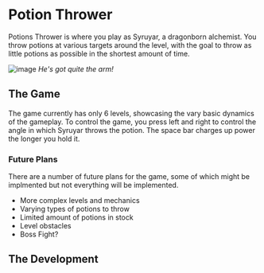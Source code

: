 # Potion Thrower
  Potions Thrower is where you play as Syruyar, a dragonborn alchemist. You throw potions at various targets around the level, with the goal to throw as little potions as possible in the shortest amount of time.

![image](https://github.com/user-attachments/assets/76aebfed-4ab9-4990-807f-0f11e177e6f8)
_He's got quite the arm!_

## The Game
  The game currently has only 6 levels, showcasing the vary basic dynamics of the gameplay. To control the game, you press left and right to control the angle in which Syruyar throws the potion. The space bar charges up power the longer you hold it.

### Future Plans
  There are a number of future plans for the game, some of which might be implmented but not everything will be implemented.
  - More complex levels and mechanics
  - Varying types of potions to throw
  - Limited amount of potions in stock
  - Level obstacles
  - Boss Fight?

## The Development
